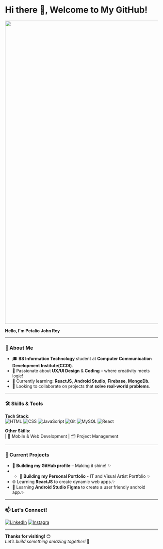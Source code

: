 # Hi there 👋, Welcome to My GitHub!

<img src="https://github.com/Petalioo/Petalio_Portfolio/blob/main/src/assets/images/readme_banner.png" width="1000" align="center"/>

**Hello, I'm Petalio John Rey**  
 

---

### 💬 About Me  
- 🎓 **BS Information Technology** student at **Computer Communication Development Institute(CCDI)**.  
- 🎨 Passionate about **UX/UI Design** & **Coding** – where creativity meets logic!  
- 🌱 Currently learning: **ReactJS**, **Android Studio**,  **Firebase**,  **MongoDb**.  
- 👯 Looking to collaborate on projects that **solve real-world problems**.  
 

---

### 🛠️ Skills & Tools  
**Tech Stack:**  
![HTML](https://img.shields.io/badge/HTML-E34F26?style=flat&logo=html5&logoColor=white)
![CSS](https://img.shields.io/badge/CSS-1572B6?style=flat&logo=css3&logoColor=white)
![JavaScript](https://img.shields.io/badge/JavaScript-F7DF1E?style=flat&logo=javascript&logoColor=black)
![Git](https://img.shields.io/badge/Git-F05032?style=flat&logo=git&logoColor=white)
![MySQL](https://img.shields.io/badge/MySQL-4479A1?style=flat&logo=mysql&logoColor=white)
![React](https://img.shields.io/badge/React-61DAFB?style=flat&logo=react&logoColor=black)

**Other Skills:**  
 | 📱 Mobile & Web Development | 🗂️ Project Management 
 

---

### 🔭 Current Projects  
- 🚧 **Building my GitHub profile** – Making it shine! ✨
- - 🚧 **Building my Personal Portfolio** - IT and Visual Artist Portfolio ✨
- 🌐 Learning **ReactJS** to create dynamic web apps.✨
- 📱 Learning  **Android Studio**  **Figma** to create a user friendly android app.✨

---

### 📫 Let's Connect!  
[![LinkedIn](https://img.shields.io/badge/LinkedIn-0A66C2?style=flat&logo=linkedin&logoColor=white)](https://www.linkedin.com/in/petalio-john-rey/)
[![Instagra](https://img.shields.io/badge/Instagram-E4405F?style=flat&logo=instagram&logoColor=white)](https://www.instagram.com/johnreyart7/)

---

**Thanks for visiting!** 😊  
*Let’s build something amazing together!* 🚀
